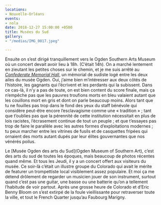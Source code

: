 ```yaml
---
locations:
- Nouvelle-Orléans
events:
- nola
date: 2018-12-27 15:00:00 +0500
title: Musées du Sud
gallery:
- "/medias/IMG_0017.jpeg"

---
```

Ensuite on s’est dirigé tranquillement vers le Ogden Southern Arts Museum où un concert devait avoir lieu à 18h. (C’était 14h).
On a marché lentement en zieutant les petites choses sur le chemin, et je me suis arrêté au [_Confederate Memorial Hall_](https://en.wikipedia.org/wiki/Confederate_Memorial_Hall "Confederate Memorial Hall"), un mémorial de sudiste logé entre les deux ailes du musée Ogden.
Oui, j’aime bien m’intéresser aux deux côtés de l’histoire, les gagnants qui l’écrivent et les perdants qui la subissent. Dans ce cas-là, il n’y a pas de toute, on est bien content du score finale, mais ça n’empêche pas que les pauvres troufions morts en bleu valaient autant que les couillons mort en gris et dont on parle beaucoup moins.
Alors tant que tu ne fouilles pas trop dans le fond des yeux du staff bénévole qui considère peut-être encore l’esclavagisme comme une « tradition » ; tant que t’oublies pas que la pérennité de cette institution nécessitait en plus de lois racistes, l’écrasement continue de tout un peuple ; et que t’essayes pas trop de faire le parallèle avec les autres formes d’exploitations modernes ; tu peux marcher entre les vitrines de fusils et de casquettes fripées qui ornaient des morts autant dupés par leur élites gouvernantes que nos vénérés poilus.

Le [Musée Ogden des arts du Sud](Ogden Museum of Southern Art), c’est des arts du sud de toutes les époques, mais beaucoup de photos récentes quand même. Et tous les Jeudi, il y a un concert offert aux visiteurs du musée. Ce soir-là c’était un illustre groupe du Colorado qui avait le mérite de featurer un trompettiste local visiblement assez populaire. Et moi ça me détend drôlement de regarder un musicien jouer de son instrument, surtout quand c’est pas une guitar, une basse ou une batterie qu’on a tellement l’habitude de voir partout. Après une grosse heure de Colorado et d’Eric Benny Bloom on s’est extirpé de la foule vieillissante pour retraverser toute la ville, et tout le French Quarter jusqu’au Faubourg Marigny.